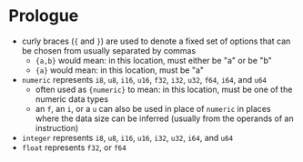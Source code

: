 # Prologue

-   curly braces (`{` and `}`) are used to denote a fixed set of options that can be
    chosen from usually separated by commas
    -   `{a,b}` would mean: in this location, must either be "a" or be "b"
    -   `{a}` would mean: in this location, must be "a"
-   `numeric` represents `i8`, `u8`, `i16`, `u16`, `f32`, `i32`, `u32`, `f64`, `i64`, and `u64`
    -   often used as `{numeric}` to mean: in this location, must be one of the numeric data types
    -   an `f`, an `i`, or a `u` can also be used in place of `numeric` in places where the data
        size can be inferred (usually from the operands of an instruction)
-   `integer` represents `i8`, `u8`, `i16`, `u16`, `i32`, `u32`, `i64`, and `u64`
-   `float` represents `f32`, or `f64`
